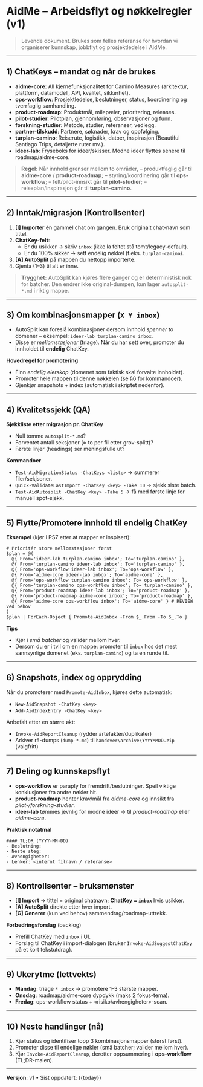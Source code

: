 # AidMe – Arbeidsflyt og nøkkelregler (v1)

> Levende dokument. Brukes som felles referanse for hvordan vi organiserer kunnskap, jobbflyt og prosjektledelse i AidMe.

---

## 1) ChatKeys – mandat og når de brukes

- **aidme-core**: All kjernefunksjonalitet for Camino Measures (arkitektur, plattform, datamodell, API, kvalitet, sikkerhet).
- **ops-workflow**: Prosjektledelse, beslutninger, status, koordinering og tverrfaglig samhandling.
- **product-roadmap**: Produktmål, milepæler, prioritering, releases.
- **pilot-studier**: Pilotplan, gjennomføring, observasjoner og funn.
- **forskning-studier**: Metode, studier, referanser, vedlegg.
- **partner-tilskudd**: Partnere, søknader, krav og oppfølging.
- **turplan-camino**: Reiserute, logistikk, datoer, inspirasjon (Beautiful Santiago Trips, detaljerte ruter mv.).
- **ideer-lab**: Fryseboks for ideer/skisser. Modne ideer flyttes senere til roadmap/aidme-core.

> **Regel:** Når innhold grenser mellom to områder,
> – produktfaglig går til **aidme-core** / **product-roadmap**;
> – styring/koordinering går til **ops-workflow**;
> – felt/pilot-innsikt går til **pilot-studier**;
> – reiseplan/inspirasjon går til **turplan-camino**.

---

## 2) Inntak/migrasjon (Kontrollsenter)

1. **[I] Importer** én gammel chat om gangen. Bruk originalt chat-navn som tittel.
2. **ChatKey-felt**:
   - Er du usikker → skriv `inbox` (ikke la feltet stå tomt/legacy-default).
   - Er du 100% sikker → sett endelig nøkkel (f.eks. `turplan-camino`).
3. **[A] AutoSplit** på mappen du nettopp importerte.
4. Gjenta (1–3) til alt er inne.

> **Trygghet:** AutoSplit kan kjøres flere ganger og er deterministisk nok for batcher. Den endrer ikke original-dumpen, kun lager `autosplit-*.md` i riktig mappe.

---

## 3) Om kombinasjonsmapper (`X Y inbox`)

- AutoSplit kan foreslå kombinasjoner dersom innhold *spenner* to domener – eksempel: `ideer-lab turplan-camino inbox`.
- Disse er *mellomstasjoner* (triage). Når du har sett over, promoter du innholdet til **endelig** ChatKey.

**Hovedregel for promotering**
- Finn *endelig eierskap* (domenet som faktisk skal forvalte innholdet).
- Promoter hele mappen til denne nøkkelen (se §6 for kommandoer).
- Gjenkjør snapshots + index (automatisk i skriptet nedenfor).

---

## 4) Kvalitetssjekk (QA)

**Sjekkliste etter migrasjon pr. ChatKey**
- Null tomme `autosplit-*.md`?
- Forventet antall seksjoner (≈ to per fil etter grov-splitt)?
- Første linjer (headings) ser meningsfulle ut?

**Kommandoer**
- `Test-AidMigrationStatus -ChatKeys <liste>` → summerer filer/sekjsoner.
- `Quick-ValidateLastImport -ChatKey <key> -Take 10` → sjekk siste batch.
- `Test-AidAutosplit -ChatKey <key> -Take 5` → få med første linje for manuell spot-sjekk.

---

## 5) Flytte/Promotere innhold til endelig ChatKey

**Eksempel** (kjør i PS7 etter at mapper er inspisert):
```
# Prioritér store mellomstasjoner først
$plan = @(
  @{ From='ideer-lab turplan-camino inbox'; To='turplan-camino' },
  @{ From='turplan-camino ideer-lab inbox'; To='turplan-camino' },
  @{ From='ops-workflow ideer-lab inbox'; To='ops-workflow' },
  @{ From='aidme-core ideer-lab inbox'; To='aidme-core' },
  @{ From='ops-workflow turplan-camino inbox'; To='ops-workflow' },
  @{ From='turplan-camino ops-workflow inbox'; To='turplan-camino' },
  @{ From='product-roadmap ideer-lab inbox'; To='product-roadmap' },
  @{ From='product-roadmap aidme-core inbox'; To='product-roadmap' },
  @{ From='aidme-core ops-workflow inbox'; To='aidme-core' } # REVIEW ved behov
)
$plan | ForEach-Object { Promote-AidInbox -From $_.From -To $_.To }
```

**Tips**
- Kjør i *små batcher* og valider mellom hver.
- Dersom du er i tvil om en mappe: promoter til `inbox` hos det mest sannsynlige domenet (eks. `turplan-camino`) og ta en runde til.

---

## 6) Snapshots, index og opprydding

Når du promoterer med `Promote-AidInbox`, kjøres dette automatisk:
- `New-AidSnapshot -ChatKey <key>`
- `Add-AidIndexEntry -ChatKey <key>`

Anbefalt etter en større økt:
- `Invoke-AidReportCleanup` (rydder artefakter/duplikater)
- Arkiver rå-dumps (`dump-*.md`) til `handover\archive\YYYYMMDD.zip` (valgfritt)

---

## 7) Deling og kunnskapsflyt

- **ops-workflow** er paraply for fremdrift/beslutninger. Speil viktige konklusjoner fra andre nøkler hit.
- **product-roadmap** henter krav/mål fra *aidme-core* og innsikt fra *pilot-/forskning-studier*.
- **ideer-lab** tømmes jevnlig for modne ideer → til *product-roadmap* eller *aidme-core*.

**Praktisk notatmal**
```
#### TL;DR (YYYY-MM-DD)
- Beslutning:
- Neste steg:
- Avhengigheter:
- Lenker: <internt filnavn / referanse>
```

---

## 8) Kontrollsenter – bruksmønster

- **[I] Import** → tittel = original chatnavn; **ChatKey = `inbox`** hvis usikker.
- **[A] AutoSplit** direkte etter hver import.
- **[G] Generer** (kun ved behov) sammendrag/roadmap-uttrekk.

**Forbedringsforslag** (backlog)
- Prefill ChatKey med `inbox` i UI.
- Forslag til ChatKey i import-dialogen (bruker `Invoke-AidSuggestChatKey` på et kort tekstutdrag).

---

## 9) Ukerytme (lettvekts)

- **Mandag**: triage `* inbox` → promotere 1–3 største mapper.
- **Onsdag**: roadmap/aidme-core dypdykk (maks 2 fokus-tema).
- **Fredag**: ops-workflow status + «risiko/avhengigheter»-scan.

---

## 10) Neste handlinger (nå)

1. Kjør status og identifiser topp 3 kombinasjonsmapper (størst først).
2. Promoter disse til endelige nøkler (små batcher; valider mellom hver).
3. Kjør `Invoke-AidReportCleanup`, deretter oppsummering i **ops-workflow** (TL;DR-malen).

---

**Versjon**: v1 • Sist oppdatert: {{today}}

